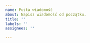 ```yaml
---
name: Pusta wiadomość
about: Napisz wiadomość od początku.
title: ''
labels: ''
assignees: ''

---
```

